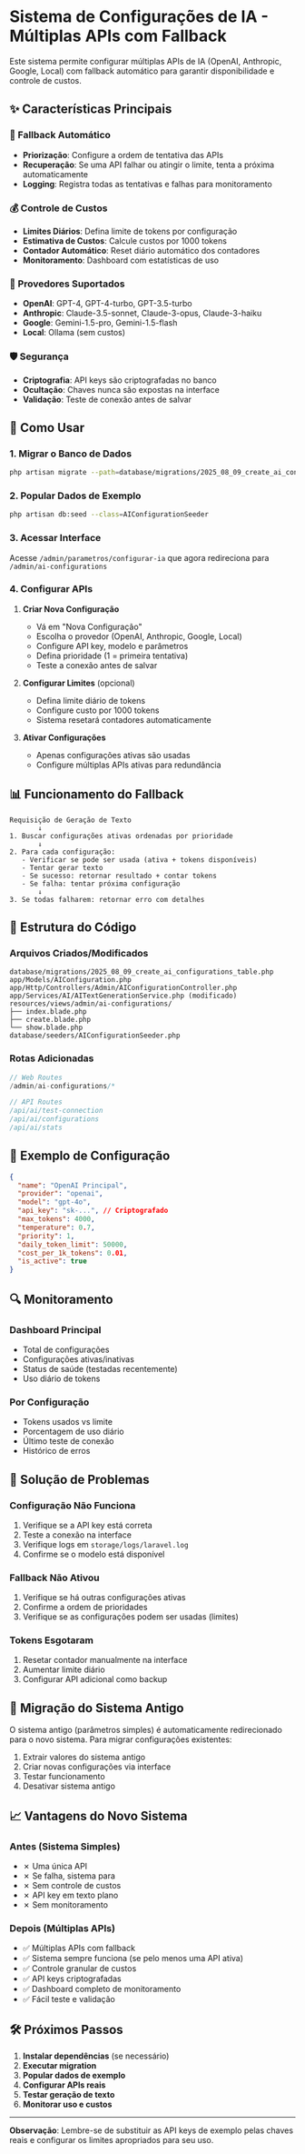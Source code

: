 # Sistema de Configurações de IA - Múltiplas APIs com Fallback

Este sistema permite configurar múltiplas APIs de IA (OpenAI, Anthropic, Google, Local) com fallback automático para garantir disponibilidade e controle de custos.

## ✨ Características Principais

### 🔄 Fallback Automático
- **Priorização**: Configure a ordem de tentativa das APIs
- **Recuperação**: Se uma API falhar ou atingir o limite, tenta a próxima automaticamente
- **Logging**: Registra todas as tentativas e falhas para monitoramento

### 💰 Controle de Custos
- **Limites Diários**: Defina limite de tokens por configuração
- **Estimativa de Custos**: Calcule custos por 1000 tokens
- **Contador Automático**: Reset diário automático dos contadores
- **Monitoramento**: Dashboard com estatísticas de uso

### 🔧 Provedores Suportados
- **OpenAI**: GPT-4, GPT-4-turbo, GPT-3.5-turbo
- **Anthropic**: Claude-3.5-sonnet, Claude-3-opus, Claude-3-haiku  
- **Google**: Gemini-1.5-pro, Gemini-1.5-flash
- **Local**: Ollama (sem custos)

### 🛡️ Segurança
- **Criptografia**: API keys são criptografadas no banco
- **Ocultação**: Chaves nunca são expostas na interface
- **Validação**: Teste de conexão antes de salvar

## 🚀 Como Usar

### 1. Migrar o Banco de Dados

```bash
php artisan migrate --path=database/migrations/2025_08_09_create_ai_configurations_table.php
```

### 2. Popular Dados de Exemplo

```bash
php artisan db:seed --class=AIConfigurationSeeder
```

### 3. Acessar Interface

Acesse `/admin/parametros/configurar-ia` que agora redireciona para `/admin/ai-configurations`

### 4. Configurar APIs

1. **Criar Nova Configuração**
   - Vá em "Nova Configuração"
   - Escolha o provedor (OpenAI, Anthropic, Google, Local)
   - Configure API key, modelo e parâmetros
   - Defina prioridade (1 = primeira tentativa)
   - Teste a conexão antes de salvar

2. **Configurar Limites** (opcional)
   - Defina limite diário de tokens
   - Configure custo por 1000 tokens
   - Sistema resetará contadores automaticamente

3. **Ativar Configurações**
   - Apenas configurações ativas são usadas
   - Configure múltiplas APIs ativas para redundância

## 📊 Funcionamento do Fallback

```
Requisição de Geração de Texto
       ↓
1. Buscar configurações ativas ordenadas por prioridade
       ↓
2. Para cada configuração:
   - Verificar se pode ser usada (ativa + tokens disponíveis)
   - Tentar gerar texto
   - Se sucesso: retornar resultado + contar tokens
   - Se falha: tentar próxima configuração
       ↓
3. Se todas falharem: retornar erro com detalhes
```

## 🔧 Estrutura do Código

### Arquivos Criados/Modificados

```
database/migrations/2025_08_09_create_ai_configurations_table.php
app/Models/AIConfiguration.php
app/Http/Controllers/Admin/AIConfigurationController.php
app/Services/AI/AITextGenerationService.php (modificado)
resources/views/admin/ai-configurations/
├── index.blade.php
├── create.blade.php
└── show.blade.php
database/seeders/AIConfigurationSeeder.php
```

### Rotas Adicionadas

```php
// Web Routes
/admin/ai-configurations/*

// API Routes  
/api/ai/test-connection
/api/ai/configurations
/api/ai/stats
```

## 📝 Exemplo de Configuração

```json
{
  "name": "OpenAI Principal",
  "provider": "openai",
  "model": "gpt-4o",
  "api_key": "sk-...", // Criptografado
  "max_tokens": 4000,
  "temperature": 0.7,
  "priority": 1,
  "daily_token_limit": 50000,
  "cost_per_1k_tokens": 0.01,
  "is_active": true
}
```

## 🔍 Monitoramento

### Dashboard Principal
- Total de configurações
- Configurações ativas/inativas
- Status de saúde (testadas recentemente)
- Uso diário de tokens

### Por Configuração
- Tokens usados vs limite
- Porcentagem de uso diário
- Último teste de conexão
- Histórico de erros

## 🚨 Solução de Problemas

### Configuração Não Funciona
1. Verifique se a API key está correta
2. Teste a conexão na interface
3. Verifique logs em `storage/logs/laravel.log`
4. Confirme se o modelo está disponível

### Fallback Não Ativou
1. Verifique se há outras configurações ativas
2. Confirme a ordem de prioridades
3. Verifique se as configurações podem ser usadas (limites)

### Tokens Esgotaram
1. Resetar contador manualmente na interface
2. Aumentar limite diário
3. Configurar API adicional como backup

## 🔄 Migração do Sistema Antigo

O sistema antigo (parâmetros simples) é automaticamente redirecionado para o novo sistema. Para migrar configurações existentes:

1. Extrair valores do sistema antigo
2. Criar novas configurações via interface
3. Testar funcionamento
4. Desativar sistema antigo

## 📈 Vantagens do Novo Sistema

### Antes (Sistema Simples)
- ✗ Uma única API
- ✗ Se falha, sistema para
- ✗ Sem controle de custos
- ✗ API key em texto plano
- ✗ Sem monitoramento

### Depois (Múltiplas APIs)
- ✅ Múltiplas APIs com fallback
- ✅ Sistema sempre funciona (se pelo menos uma API ativa)
- ✅ Controle granular de custos
- ✅ API keys criptografadas
- ✅ Dashboard completo de monitoramento
- ✅ Fácil teste e validação

## 🛠️ Próximos Passos

1. **Instalar dependências** (se necessário)
2. **Executar migration**
3. **Popular dados de exemplo**
4. **Configurar APIs reais**
5. **Testar geração de texto**
6. **Monitorar uso e custos**

---

**Observação**: Lembre-se de substituir as API keys de exemplo pelas chaves reais e configurar os limites apropriados para seu uso.